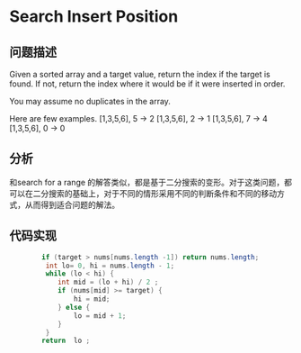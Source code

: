 # Search Insert Position
## 问题描述

Given a sorted array and a target value, return the index if the target is found. If not, return the index where it would be if it were inserted in order.

You may assume no duplicates in the array.

Here are few examples.
[1,3,5,6], 5 → 2
[1,3,5,6], 2 → 1
[1,3,5,6], 7 → 4
[1,3,5,6], 0 → 0

## 分析
和search for a range 的解答类似，都是基于二分搜索的变形。对于这类问题，都可以在二分搜索的基础上，对于不同的情形采用不同的判断条件和不同的移动方式，从而得到适合问题的解法。

## 代码实现
```java
        if (target > nums[nums.length -1]) return nums.length;
         int lo= 0, hi = nums.length - 1;
         while (lo < hi) {
            int mid = (lo + hi) / 2 ;
            if (nums[mid] >= target) {
                hi = mid;
            } else {
                lo = mid + 1;
            }
         }
        return  lo ;

```